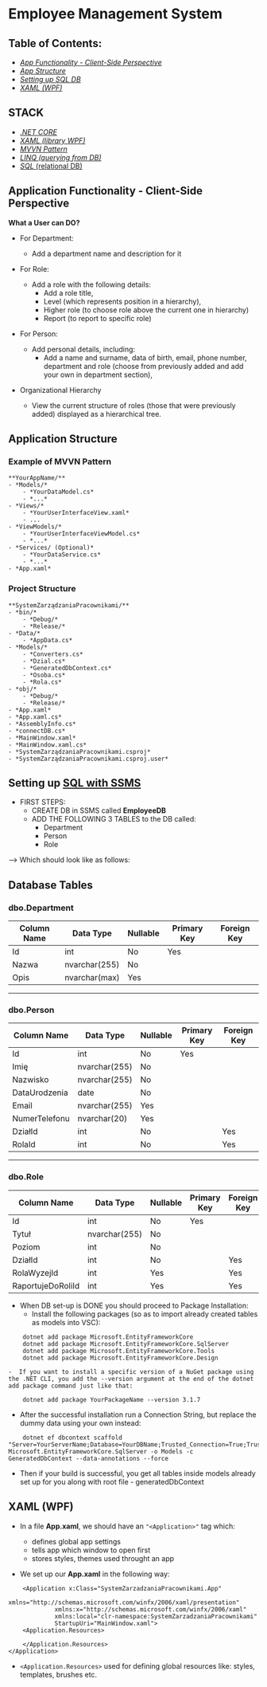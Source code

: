 
# Employee Management System

## Table of Contents:
- [*App Functionality - Client-Side Perspective*](#application-functionality---client-side-perspective)
- [*App Structure*](#project-structure)
- [*Setting up SQL DB*](#setting-up-sql-with-ssms)
- [*XAML (WPF)*](#xaml-wpf)


## STACK
- [*.NET CORE*](#)
- [*XAML (library WPF)*](#)
- [*MVVN Pattern*](#example-of-mvvn-pattern )
- [*LINQ (querying from DB)*](#)
- [*SQL* (relational DB)](#database-tables)


## Application Functionality - Client-Side Perspective

**What a User can DO?**
- For Department:
    - Add a department name and description for it
     
- For Role:
    - Add a role with the following details:
        - Add a role title,
        - Level (which represents position in a hierarchy),
        - Higher role (to choose role above the current one in hierarchy)
        - Report (to report to specific role)

- For Person:
    - Add personal details, including:
        - Add a name and surname, data of birth, email,
        phone number, department and role (choose from previously added and add your own in department section), 

- Organizational Hierarchy
    - View the current structure of roles 
    (those that were previously added) displayed as a hierarchical tree.

## Application Structure

### Example of MVVN Pattern 
    **YourAppName/**
    - *Models/*
        - *YourDataModel.cs*
        - *...*
    - *Views/*
        - *YourUserInterfaceView.xaml*
        - ...
    - *ViewModels/*
        - *YourUserInterfaceViewModel.cs*
        - *...*
    - *Services/ (Optional)*
        - *YourDataService.cs*
        - *...*
    - *App.xaml*

### Project Structure
    **SystemZarządzaniaPracownikami/**
    - *bin/*
        - *Debug/*
        - *Release/*
    - *Data/*
        - *AppData.cs*
    - *Models/*
        - *Converters.cs*
        - *Dzial.cs*
        - *GeneratedDbContext.cs*
        - *Osoba.cs*
        - *Rola.cs*
    - *obj/*
        - *Debug/*
        - *Release/*
    - *App.xaml*
    - *App.xaml.cs*
    - *AssemblyInfo.cs*
    - *connectDB.cs*
    - *MainWindow.xaml*
    - *MainWindow.xaml.cs*
    - *SystemZarządzaniaPracownikami.csproj*
    - *SystemZarządzaniaPracownikami.csproj.user*


## Setting up [SQL with SSMS]()
- FIRST STEPS:
    - CREATE DB in SSMS called **EmployeeDB**
    - ADD THE FOLLOWING 3 TABLES to the DB called:
        - Department
        - Person
        - Role

--> Which should look like as follows:

## Database Tables

### dbo.Department

| Column Name   | Data Type      | Nullable | Primary Key | Foreign Key |
|---------------|----------------|----------|-------------|-------------|
| Id            | int            | No       | Yes         |             |
| Nazwa         | nvarchar(255)  | No       |             |             |
| Opis          | nvarchar(max)  | Yes      |             |             |

---

### dbo.Person

| Column Name      | Data Type      | Nullable | Primary Key | Foreign Key |
|------------------|----------------|----------|-------------|-------------|
| Id               | int            | No       | Yes         |             |
| Imię             | nvarchar(255)  | No       |             |             |
| Nazwisko         | nvarchar(255)  | No       |             |             |
| DataUrodzenia    | date           | No       |             |             |
| Email            | nvarchar(255)  | Yes      |             |             |
| NumerTelefonu    | nvarchar(20)   | Yes      |             |             |
| DziałId          | int            | No       |             | Yes         |
| RolaId           | int            | No       |             | Yes         |

---

### dbo.Role

| Column Name       | Data Type     | Nullable | Primary Key | Foreign Key |
|-------------------|---------------|----------|-------------|-------------|
| Id                | int           | No       | Yes         |             |
| Tytuł             | nvarchar(255) | No       |             |             |
| Poziom            | int           | No       |             |             |
| DziałId           | int           | No       |             | Yes         |
| RolaWyzejId       | int           | Yes      |             | Yes         |
| RaportujeDoRoliId | int           | Yes      |             | Yes         |


- When DB set-up is DONE you should proceed to Package Installation:
    - Install the following packages (so as to import already created tables as models into VSC):
```shell
    dotnet add package Microsoft.EntityFrameworkCore
    dotnet add package Microsoft.EntityFrameworkCore.SqlServer
    dotnet add package Microsoft.EntityFrameworkCore.Tools
    dotnet add package Microsoft.EntityFrameworkCore.Design
```
    -  If you want to install a specific version of a NuGet package using the .NET CLI, you add the --version argument at the end of the dotnet add package command just like that: 

```shell
    dotnet add package YourPackageName --version 3.1.7
```

- After the successful installation run a Connection String, but replace the dummy data using your own instead:

```shell 
    dotnet ef dbcontext scaffold "Server=YourServerName;Database=YourDBName;Trusted_Connection=True;TrustServerCertificate=True;" Microsoft.EntityFrameworkCore.SqlServer -o Models -c GeneratedDbContext --data-annotations --force
```
- Then if your build is successful, you get all tables inside models already set up for you along with root file - generatedDbContext


## XAML (WPF)

- In a file **App.xaml**, we should have an `"<Application>"` tag  which:
    - defines global app settings
    - tells app which window to open first  
    - stores styles, themes used throught an app

- We set up our **App.xaml** in the following way:

```shell
    <Application x:Class="SystemZarzadzaniaPracownikami.App"
             xmlns="http://schemas.microsoft.com/winfx/2006/xaml/presentation"
             xmlns:x="http://schemas.microsoft.com/winfx/2006/xaml"
             xmlns:local="clr-namespace:SystemZarzadzaniaPracownikami"
             StartupUri="MainWindow.xaml">
    <Application.Resources>
         
    </Application.Resources>
</Application>

```
-  `<Application.Resources>` used for defining global resources like: styles, templates, brushes etc.
